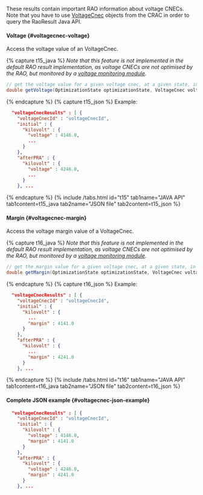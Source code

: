 These results contain important RAO information about voltage CNECs.  
Note that you have to use [VoltageCnec](/docs/input-data/crac/json#voltage-cnecs) objects from the CRAC in order to query the RaoResult Java API.

#### Voltage {#voltagecnec-voltage}
Access the voltage value of an VoltageCnec.

{% capture t15_java %}
*Note that this feature is not implemented in the default RAO result implementation, as voltage CNECs are not optimised
by the RAO, but monitored by a [voltage monitoring module](/docs/engine/voltage-monitoring).*
~~~java
// get the voltage value for a given voltage cnec, at a given state, in a given voltage unit
double getVoltage(OptimizationState optimizationState, VoltageCnec voltageCnec, Unit unit);
~~~
{% endcapture %}
{% capture t15_json %}
Example:
~~~json
  "voltageCnecResults" : [ {
    "voltageCnecId" : "voltageCnecId",
    "initial" : {
      "kilovolt" : {
        "voltage" : 4146.0,
        ...
      }
    },
    "afterPRA" : {
      "kilovolt" : {
        "voltage" : 4246.0,
        ...
      }
    }, ...
~~~
{% endcapture %}
{% include /tabs.html id="t15" tab1name="JAVA API" tab1content=t15_java tab2name="JSON file" tab2content=t15_json %}

#### Margin {#voltagecnec-margin}
Access the voltage margin value of a VoltageCnec.

{% capture t16_java %}
*Note that this feature is not implemented in the default RAO result implementation, as voltage CNECs are not optimised
by the RAO, but monitored by a [voltage monitoring module](/docs/engine/voltage-monitoring).*
~~~java
// get the margin value for a given voltage cnec, at a given state, in a given voltage unit
double getMargin(OptimizationState optimizationState, VoltageCnec voltageCnec, Unit unit);
~~~
{% endcapture %}
{% capture t16_json %}
Example:
~~~json
  "voltageCnecResults" : [ {
    "voltageCnecId" : "voltageCnecId",
    "initial" : {
      "kilovolt" : {
        ...
        "margin" : 4141.0
      }
    },
    "afterPRA" : {
      "kilovolt" : {
        ...
        "margin" : 4241.0
      }
    }, ...
~~~
{% endcapture %}
{% include /tabs.html id="t16" tab1name="JAVA API" tab1content=t16_java tab2name="JSON file" tab2content=t16_json %}

#### Complete JSON example {#voltagecnec-json-example}
~~~json
  "voltageCnecResults" : [ {
    "voltageCnecId" : "voltageCnecId",
    "initial" : {
      "kilovolt" : {
        "voltage" : 4146.0,
        "margin" : 4141.0
      }
    },
    "afterPRA" : {
      "kilovolt" : {
        "voltage" : 4246.0,
        "margin" : 4241.0
      }
    }, ...
~~~